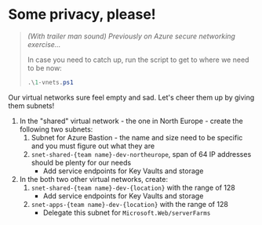 # Some privacy, please!

> *(With trailer man sound) Previously on Azure secure networking exercise...*
>
> In case you need to catch up, run the script to get to where we need to be now:
>
> ```ps1
> .\1-vnets.ps1
> ```

Our virtual networks sure feel empty and sad. Let's cheer them up by giving them subnets!

1. In the "shared" virtual network - the one in North Europe - create the following two subnets:
    1. Subnet for Azure Bastion - the name and size need to be specific and you must figure out what they are
    1. `snet-shared-{team name}-dev-northeurope`, span of 64 IP addresses should be plenty for our needs
        * Add service endpoints for Key Vaults and storage
1. In the both two other virtual networks, create:
    1. `snet-shared-{team name}-dev-{location}` with the range of 128
        * Add service endpoints for Key Vaults and storage
    1. `snet-apps-{team name}-dev-{location}` with the range of 128
        * Delegate this subnet for `Microsoft.Web/serverFarms`

